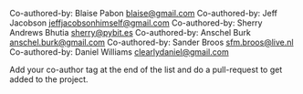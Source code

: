 Co-authored-by: Blaise Pabon <blaise@gmail.com>
Co-authored-by: Jeff Jacobson <jeffjacobsonhimself@gmail.com>
Co-authored-by: Sherry Andrews Bhutia <sherry@pybit.es>
Co-authored-by: Anschel Burk <anschel.burk@gmail.com>
Co-authored-by: Sander Broos <sfm.broos@live.nl>
Co-authored-by: Daniel Williams <clearlydaniel@gmail.com>


Add your co-author tag at the end of the list and do a pull-request to get added to the project.
